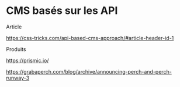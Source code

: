 # CMS basés sur les API



Article

https://css-tricks.com/api-based-cms-approach/#article-header-id-1

Produits

https://prismic.io/

https://grabaperch.com/blog/archive/announcing-perch-and-perch-runway-3